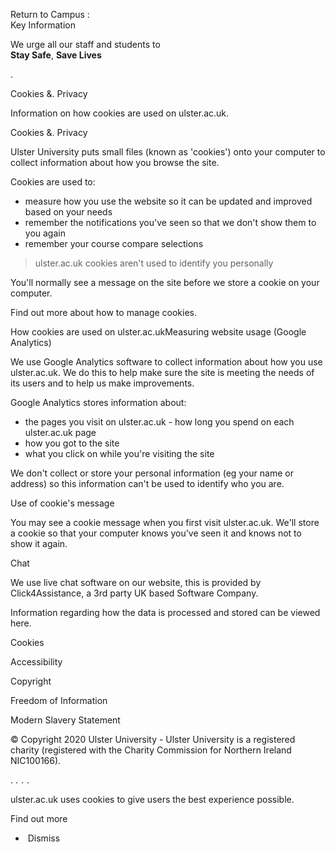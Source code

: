Return to Campus :  
Key Information

We urge all our staff and students to  
**Stay Safe**, **Save Lives**

<iframe src="https://www.googletagmanager.com/ns.html?id=GTM-MGFFD8" height="0" width="0" style="display:none;visibility:hidden"></iframe>.

Cookies &. Privacy

Information on how cookies are used on ulster.ac.uk.

Cookies &. Privacy

Ulster University puts small files (known as 'cookies') onto your computer to collect information about how you browse the site.

Cookies are used to:

*   measure how you use the website so it can be updated and improved based on your needs
*   remember the notifications you've seen so that we don't show them to you again
*   remember your course compare selections

> ulster.ac.uk cookies aren't used to identify you personally

You'll normally see a message on the site before we store a cookie on your computer.

Find out more about how to manage cookies.

How cookies are used on ulster.ac.ukMeasuring website usage (Google Analytics)

We use Google Analytics software to collect information about how you use ulster.ac.uk. We do this to help make sure the site is meeting the needs of its users and to help us make improvements.

Google Analytics stores information about:

*   the pages you visit on ulster.ac.uk - how long you spend on each ulster.ac.uk page
*   how you got to the site
*   what you click on while you're visiting the site

We don't collect or store your personal information (eg your name or address) so this information can't be used to identify who you are.

Use of cookie's message

You may see a cookie message when you first visit ulster.ac.uk. We'll store a cookie so that your computer knows you've seen it and knows not to show it again.

Chat

We use live chat software on our website, this is provided by Click4Assistance, a 3rd party UK based Software Company.

Information regarding how the data is processed and stored can be viewed here.

Cookies

Accessibility

Copyright

Freedom of Information

Modern Slavery Statement

© Copyright 2020 Ulster University - Ulster University is a registered charity (registered with the Charity Commission for Northern Ireland NIC100166).

<img height="1" width="1" style="display:none" src="https://www.facebook.com/tr?id=1380040395442892&amp;ev=PageView&amp;noscript=1">. <img height="1" width="1" style="display:none" src="https://www.facebook.com/tr?id=1077797089096105&amp;ev=PageView&amp;noscript=1">. <img height="1" width="1" src="https://www.facebook.com/tr?id=679780692808095&amp;ev=PageView &amp;noscript=1">. <img height="1" width="1" src="https://www.facebook.com/tr?id=3064551853631364&amp;ev=PageView &amp;noscript=1">.

ulster.ac.uk uses cookies to give users the best experience possible.

Find out more 

*    Dismiss